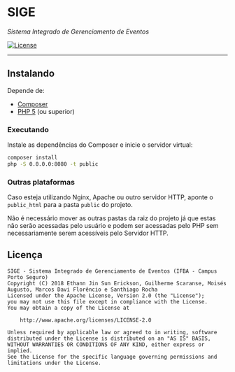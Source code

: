 # SIGE

*Sistema Integrado de Gerenciamento de Eventos*

[![License](https://img.shields.io/badge/license-Apache2.0-blue.svg)](https://github.com/4TI-RadioBoys/SIGE/blob/master/LICENSE)

***
## Instalando

Depende de:
* [Composer](https://getcomposer.org/download/)
* [PHP 5](http://php.net/downloads.php) (ou superior)


### Executando
Instale as dependências do Composer e inicie o servidor virtual:
```sh
composer install
php -S 0.0.0.0:8080 -t public
```
### Outras plataformas
Caso esteja utilizando Nginx, Apache ou outro servidor HTTP, aponte o `public_html` para a pasta `public` do projeto.
 
Não é necessário mover as outras pastas da raiz do projeto já que estas não serão acessadas pelo usuário e podem ser acessadas pelo PHP sem necessariamente serem acessíveis pelo Servidor HTTP.

## Licença
    SIGE - Sistema Integrado de Gerenciamento de Eventos (IFBA - Campus Porto Seguro)
    Copyright (C) 2018 Ethann Jin Sun Erickson, Guilherme Scaranse, Moisés Augusto, Marcos Davi Florêncio e Santhiago Rocha
    Licensed under the Apache License, Version 2.0 (the "License");
    you may not use this file except in compliance with the License.
    You may obtain a copy of the License at
    
        http://www.apache.org/licenses/LICENSE-2.0
    
    Unless required by applicable law or agreed to in writing, software
    distributed under the License is distributed on an "AS IS" BASIS,
    WITHOUT WARRANTIES OR CONDITIONS OF ANY KIND, either express or implied.
    See the License for the specific language governing permissions and
    limitations under the License.
